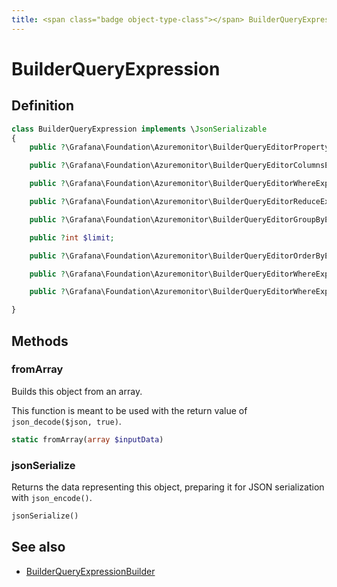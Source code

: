 ```yaml
---
title: <span class="badge object-type-class"></span> BuilderQueryExpression
---
```

# <span class="badge object-type-class"></span> BuilderQueryExpression

## Definition

```php
class BuilderQueryExpression implements \JsonSerializable
{
    public ?\Grafana\Foundation\Azuremonitor\BuilderQueryEditorPropertyExpression $from;

    public ?\Grafana\Foundation\Azuremonitor\BuilderQueryEditorColumnsExpression $columns;

    public ?\Grafana\Foundation\Azuremonitor\BuilderQueryEditorWhereExpressionArray $where;

    public ?\Grafana\Foundation\Azuremonitor\BuilderQueryEditorReduceExpressionArray $reduce;

    public ?\Grafana\Foundation\Azuremonitor\BuilderQueryEditorGroupByExpressionArray $groupBy;

    public ?int $limit;

    public ?\Grafana\Foundation\Azuremonitor\BuilderQueryEditorOrderByExpressionArray $orderBy;

    public ?\Grafana\Foundation\Azuremonitor\BuilderQueryEditorWhereExpressionArray $fuzzySearch;

    public ?\Grafana\Foundation\Azuremonitor\BuilderQueryEditorWhereExpressionArray $timeFilter;

}
```
## Methods

### <span class="badge object-method"></span> fromArray

Builds this object from an array.

This function is meant to be used with the return value of `json_decode($json, true)`.

```php
static fromArray(array $inputData)
```

### <span class="badge object-method"></span> jsonSerialize

Returns the data representing this object, preparing it for JSON serialization with `json_encode()`.

```php
jsonSerialize()
```

## See also

 * <span class="badge builder"></span> [BuilderQueryExpressionBuilder](./builder-BuilderQueryExpressionBuilder.md)
